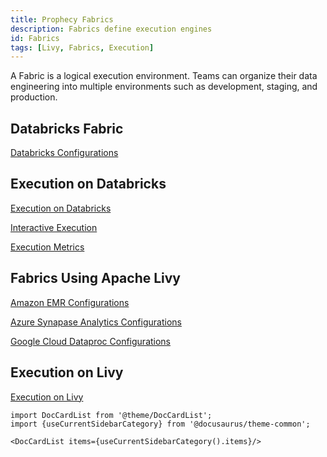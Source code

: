 ```yaml
---
title: Prophecy Fabrics
description: Fabrics define execution engines
id: Fabrics
tags: [Livy, Fabrics, Execution]
---
```


A Fabric is a logical execution environment. Teams can organize their data engineering into multiple environments such as development, staging, and production.

## Databricks Fabric

[Databricks Configurations](/docs/low-code-spark/fabrics/create-a-fabric.md#databricks)

## Execution on Databricks

[Execution on Databricks](/docs/low-code-spark/execution/setup-execution/databricks/execution-metrics-on-databricks.md)

[Interactive Execution](/docs/low-code-spark/execution/interactive-execution.md)

[Execution Metrics](/docs/low-code-spark/execution/setup-execution/databricks/execution-metrics-on-databricks.md#execution-metrics)

## Fabrics Using Apache Livy

[Amazon EMR Configurations](/docs/low-code-spark/fabrics/emr-fabric.md#create-a-fabric-to-connect-prophecy-to-emr)

[Azure Synapase Analytics Configurations](/docs/low-code-spark/fabrics/synapsefabric.md#configure-connectivity-between-synapse-and-prophecy)

[Google Cloud Dataproc Configurations](/docs/low-code-spark/fabrics/dataproc.md)

## Execution on Livy

[Execution on Livy](/docs/low-code-spark/execution/setup-execution/livy/execution-metrics-on-livy.md)

```mdx-code-block
import DocCardList from '@theme/DocCardList';
import {useCurrentSidebarCategory} from '@docusaurus/theme-common';

<DocCardList items={useCurrentSidebarCategory().items}/>
```
